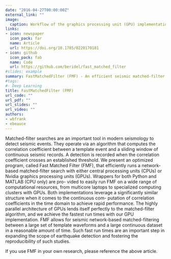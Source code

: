 ```yaml
---
date: "2016-04-27T00:00:00Z"
external_link: ""
image:
  caption: Workflow of the graphics processing unit (GPU) implementation of FMF.
links:
- icon: newspaper
  icon_pack: far
  name: Article
  url: https://doi.org/10.1785/0220170181
- icon: github
  icon_pack: fab
  name: Code
  url: https://github.com/beridel/fast_matched_filter
#slides: example
summary: FastMatchedFilter (FMF) - An efficient seismic matched-filter search for both CPU and GPU architectures.
#tags:
#- Deep Learning
title: FastMatchedFilter (FMF)
url_code: ""
url_pdf: ""
url_slides: ""
url_video: ""
authors:
- wbfrank
- ebeauce
---
```


Matched-filter searches are an important tool in modern seismology to detect seismic events.
They operate via an algorithm that computes the correlation coefficient between a template event and a sliding window of continuous seismic records.
A detection is recorded when the correlation coefficient crosses an established threshold.
We present an optimized program, called Fast Matched Filter (FMF), that efficiently runs a network-based matched-filter search with either central processing units (CPUs) or Nvidia graphics processing units (GPUs).
Wrappers for both Python and MATLAB (CPU only) are pro- vided to easily run FMF on a wide range of computational resources, from multicore laptops to specialized computing clusters with GPUs.
Both implementations leverage a significantly similar structure when it comes to the continuous com- putation of correlation coefficients in the time domain to achieve rapid performance.
The highly parallel architecture of GPUs lends itself perfectly to the matched-filter algorithm, and we achieve the fastest run times with our GPU implementation.
FMF allows for seismic network-based matched-filtering between a large set of template waveforms and a large continuous dataset in a reasonable amount of time.
Such fast run times are an important step in expanding the scope of earthquake detection and fostering the reproducibility of such studies.

If you use FMF in your own research, please reference the above article.